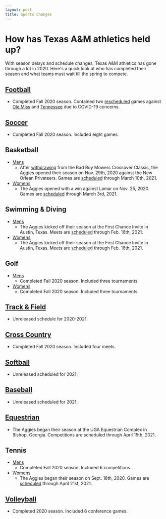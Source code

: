 ```yaml
---
layout: post
title: Sports Changes
---
```

# How has Texas A&M athletics held up?
With season delays and schedule changes, Texas A&M athletics has gone through a lot in 2020. Here's a quick look at who has completed their season and what teams must wait till the spring to compete.
## [Football](https://12thman.com/sports/football)
 * Completed Fall 2020 season. Contained two [rescheduled](https://12thman.com/sports/football/schedule) games against [Ole Miss](http://www.thebatt.com/sports/sec-postpones-no-5-texas-a-m-ole-miss-game/article_57ee7b14-282e-11eb-aaff-9ba68e076f12.html) and [Tennessee](http://www.thebatt.com/sports/sec-postpones-a-m-tennessee-game-after-several-covid-19-cases/article_a774d08c-2399-11eb-bf06-af2344f850ad.html) due to COVID-19 concerns.
## [Soccer](https://12thman.com/index.aspx?path=wsoc)
 * Completed Fall 2020 season. Included eight games. 
## Basketball
 * [Mens](https://12thman.com/index.aspx?path=mbball)
   * After [withdrawing](http://www.thebatt.com/sports/a-m-men-s-basketball-withdraws-from-bad-boy-mowers-crossover-classic/article_ba26c9de-292e-11eb-b3aa-9bdc07470d8a.html) from the Bad Boy Mowers Crossover Classic, the Aggies opened their season on Nov. 29th, 2020 against the New Orlean Privateers. Games are [scheduled](https://12thman.com/sports/mens-basketball/schedule) through March 10th, 2021.
 * [Womens](https://12thman.com/index.aspx?path=wbball)
   * The Aggies opened with a win against Lamar on Nov. 25, 2020. Games are [scheduled](http://12thman.com/sports/womens-basketball/schedule) through March 3rd, 2021.
## Swimming & Diving
 * [Mens](https://12thman.com/index.aspx?path=mswim)
   * The Aggies kicked off their season at the First Chance Invite in Austin, Texas. Meets are [scheduled](https://12thman.com/sports/mens-swimming-and-diving/schedule) through Feb. 16th, 2021.
 * [Womens](https://12thman.com/index.aspx?path=wswim)
   * The Aggies kicked off their season at the First Chance Invite in Austin, Texas. Meets are [scheduled](https://12thman.com/sports/womens-swimming-and-diving/schedule) through Feb. 16th, 2021.
## Golf
 * [Mens](https://12thman.com/index.aspx?path=mgolf)
   * Completed Fall 2020 season. Included three tournaments. 
 * [Womens](https://12thman.com/index.aspx?path=wgolf)
   * Completed Fall 2020 season. Included three tournaments. 
## [Track & Field](https://12thman.com/index.aspx?path=track)
 * Unreleased schedule for 2020-2021.
## [Cross Country](https://12thman.com/index.aspx?path=cross)
 * Completed Fall 2020 season. Included four meets.
## [Softball](https://12thman.com/index.aspx?path=softball)
 * Unreleased scheduled for 2021.
## [Baseball](https://12thman.com/index.aspx?path=baseball)
 * Unreleased scheduled for 2021. 
## [Equestrian](https://12thman.com/index.aspx?path=equest)
 * The Aggies began their season at the UGA Equestrian Complex in Bishop, Georgia. Competitions are scheduled through April 15th, 2021.
## Tennis
 * [Mens](https://12thman.com/index.aspx?path=mten)
   * Completed Fall 2020 season. Included 6 competitions. 
 * [Womens](https://12thman.com/index.aspx?path=wten)
   * The Aggies began their season on Sept. 18th, 2020. Games are [scheduled](https://12thman.com/sports/womens-tennis/schedule) through April 21st, 2021.
## [Volleyball](https://12thman.com/index.aspx?path=wvball)
 * Completed 2020 season. Included 8 conference games. 
